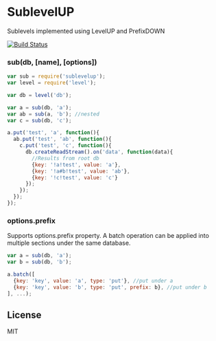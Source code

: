 # SublevelUP

Sublevels implemented using LevelUP and PrefixDOWN

[![Build Status](https://travis-ci.org/cshum/sublevelup.svg)](https://travis-ci.org/cshum/sublevelup)

### sub(db, [name], [options])
```js
var sub = require('sublevelup');
var level = require('level');

var db = level('db');

var a = sub(db, 'a');
var ab = sub(a, 'b'); //nested
var c = sub(db, 'c');

a.put('test', 'a', function(){
  ab.put('test', 'ab', function(){
    c.put('test', 'c', function(){
      db.createReadStream().on('data', function(data){
        //Results from root db
        {key: '!a!test', value: 'a'}, 
        {key: '!a#b!test', value: 'ab'},
        {key: '!c!test', value: 'c'}
      });
    });
  });
});
```

### options.prefix

Supports options.prefix property. A batch operation can be applied into multiple sections under the same database.

```js
var a = sub(db, 'a');
var b = sub(db, 'b');

a.batch([
  {key: 'key', value: 'a', type: 'put'}, //put under a
  {key: 'key', value: 'b', type: 'put', prefix: b}, //put under b
], ...);
```

## License

MIT
